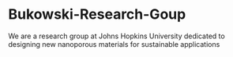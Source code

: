 # Bukowski-Research-Goup
We are a research group at Johns Hopkins University dedicated to designing new nanoporous materials for sustainable applications
